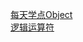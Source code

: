 <a href="https://github.com/qw789/blogs/issues/1">每天学点Object</a><br/>
<a href="https://github.com/qw789/blogs/issues/2">逻辑运算符</a>
